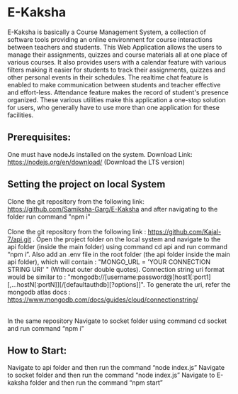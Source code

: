 # E-Kaksha
E-Kaksha is basically a Course Management System, a collection of software tools providing an online environment for course interactions between teachers and students. This Web Application allows the users to manage their assignments, quizzes and course materials all at one place of various courses. It also provides users with a calendar feature with various filters making it easier for students to track their assignments, quizzes and other personal events in their schedules. The realtime chat feature is enabled to make communication between students and teacher effective and effort-less. Attendance feature makes the record of student's presence organized. These various utilities make this application a one-stop solution for users, who generally have to use more than one application for these facilities.
  
## Prerequisites:

One must have nodeJs installed on the system. 
Download Link: https://nodejs.org/en/download/ (Download the LTS version)
## Setting the project on local System

Clone the git repository from the following link: https://github.com/Samiksha-Garg/E-Kaksha and after navigating to the folder run command "npm i"
<br/>
<br/>
Clone the git repository from the following link : https://github.com/Kajal-7/api.git .
Open the project folder on the local system and navigate to the api folder (inside the main folder) using command cd api and run command “npm i”. 
Also add an .env file in the root folder (the api folder inside the main api folder), which will contain : "MONGO_URL = 'YOUR CONNECTION STRING URI' " (Without outer double quotes).
Connection string uri format would be similar to : "mongodb://[username:password@]host1[:port1][,...hostN[:portN]][/[defaultauthdb][?options]]".
To generate the uri, refer the mongodb atlas docs : https://www.mongodb.com/docs/guides/cloud/connectionstring/

<br/>
In the same repository Navigate to socket folder using command cd socket  and run command “npm i”


## How to Start:
Navigate to api folder and then run the command “node index.js”
Navigate to socket folder and then run the command “node index.js”
Navigate to E-kaksha folder and then run the command “npm start” 

